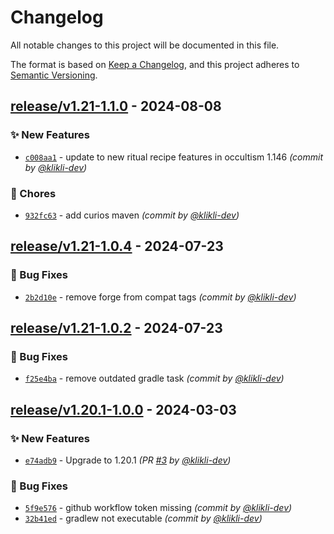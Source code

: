 # Changelog
All notable changes to this project will be documented in this file.

The format is based on [Keep a Changelog](https://keepachangelog.com/en/1.0.0/),
and this project adheres to [Semantic Versioning](https://semver.org/spec/v2.0.0.html).

## [release/v1.21-1.1.0] - 2024-08-08
### :sparkles: New Features
- [`c008aa1`](https://github.com/klikli-dev/occultism-kubejs/commit/c008aa1b6095b9997ecd1dd9f74bd548eb8d1ca6) - update to new ritual recipe features in occultism 1.146 *(commit by [@klikli-dev](https://github.com/klikli-dev))*

### :wrench: Chores
- [`932fc63`](https://github.com/klikli-dev/occultism-kubejs/commit/932fc637587be491ecbf322ca664f42b82e3f10e) - add curios maven *(commit by [@klikli-dev](https://github.com/klikli-dev))*


## [release/v1.21-1.0.4] - 2024-07-23
### :bug: Bug Fixes
- [`2b2d10e`](https://github.com/klikli-dev/occultism-kubejs/commit/2b2d10efe08ab84403b57c366208e4746f816894) - remove forge from compat tags *(commit by [@klikli-dev](https://github.com/klikli-dev))*


## [release/v1.21-1.0.2] - 2024-07-23
### :bug: Bug Fixes
- [`f25e4ba`](https://github.com/klikli-dev/occultism-kubejs/commit/f25e4bad6b73575e16d70ff237a245a0bb19e652) - remove outdated gradle task *(commit by [@klikli-dev](https://github.com/klikli-dev))*


## [release/v1.20.1-1.0.0] - 2024-03-03
### :sparkles: New Features
- [`e74adb9`](https://github.com/klikli-dev/occultism-kubejs/commit/e74adb97f53f3aba0701da318adfb7da01d53d1c) - Upgrade to 1.20.1 *(PR [#3](https://github.com/klikli-dev/occultism-kubejs/pull/3) by [@klikli-dev](https://github.com/klikli-dev))*

### :bug: Bug Fixes
- [`5f9e576`](https://github.com/klikli-dev/occultism-kubejs/commit/5f9e576b04c032b3b0eceda58d9cefb6d899f87c) - github workflow token missing *(commit by [@klikli-dev](https://github.com/klikli-dev))*
- [`32b41ed`](https://github.com/klikli-dev/occultism-kubejs/commit/32b41ed8ec511d63afcc680cb1980a69ad95fa33) - gradlew not executable *(commit by [@klikli-dev](https://github.com/klikli-dev))*


[release/v1.20.1-1.0.0]: https://github.com/klikli-dev/occultism-kubejs/compare/release/v1.20.1-0.0.0...release/v1.20.1-1.0.0
[release/v1.21-1.0.2]: https://github.com/klikli-dev/occultism-kubejs/compare/release/v1.21-1.0.1...release/v1.21-1.0.2
[release/v1.21-1.0.4]: https://github.com/klikli-dev/occultism-kubejs/compare/release/v1.21-1.0.3...release/v1.21-1.0.4
[release/v1.21-1.1.0]: https://github.com/klikli-dev/occultism-kubejs/compare/release/v1.21-1.0.4...release/v1.21-1.1.0

